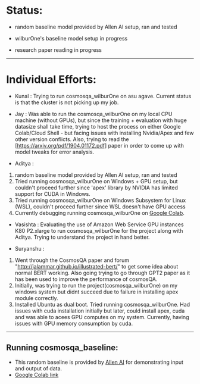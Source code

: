 Status:
=======

- random baseline model provided by Allen AI setup, ran and tested

- wilburOne's baseline model setup in progress

- research paper reading in progress

___

Individual Efforts:
=======

- Kunal : Trying to run cosmosqa_wilburOne on asu agave. Current status is that the cluster is not picking up my job. 

- Jay : Was able to run the cosmosqa_wilburOne on my local CPU machine (without GPUs), but since the training + evaluation with huge datasize shall take time, trying to host the process on either Google Colab/Cloud Shell - but facing issues with installing Nvidia/Apex and few other version conflicts. 
Also, trying to read the [https://arxiv.org/pdf/1904.01172.pdf] paper in order to come up with model tweaks for error analysis.

- Aditya :
1. random baseline model provided by Allen AI setup, ran and tested
2. Tried running cosmosqa_wilburOne on Windows + GPU setup, but couldn't proceed further since 'apex' library by NVIDIA has limited support for CUDA in Windows.
3. Tried running cosmosqa_wilburOne on Windows Subsystem for Linux (WSL), couldn't proceed further since WSL doesn't have GPU access
4. Currently debugging running cosmosqa_wilburOne on [Google Colab](https://colab.research.google.com/drive/1sQ61kjP3AB1fxOCj_vJfIXnHn_X1CF9D).

- Vasishta : Evaluating the use of Amazon Web Service GPU instances K80 P2.xlarge to run cosmosqa_wilburOne for the project along with Aditya. Trying to understand the project in hand better.

- Suryanshu :
1. Went through the CosmosQA paper and forum "http://jalammar.github.io/illustrated-bert/" to get some idea about normal BERT working. Also going trying to go through GPT2 paper as it has been used to improve the performance of cosmosQA.
2. Initially, was trying to run the project(cosmosqa_wilburOne) on my windows system but didnt succeed due to failure in installing apex module correctly.
3. Installed Ubuntu as dual boot. Tried running cosmosqa_wilburOne. Had issues with cuda installation initially but later, could install apex, cuda and was able to acees GPU computes on my system. Currently, having issues with GPU memory consumption by cuda. 

___

Running cosmosqa_baseline:
--------------------------
- This random baseline is provided by [Allen AI](https://leaderboard.allenai.org/cosmosqa/submissions/public) for demonstrating input and output of data.
- [Google Colab link](blablbla.com)




